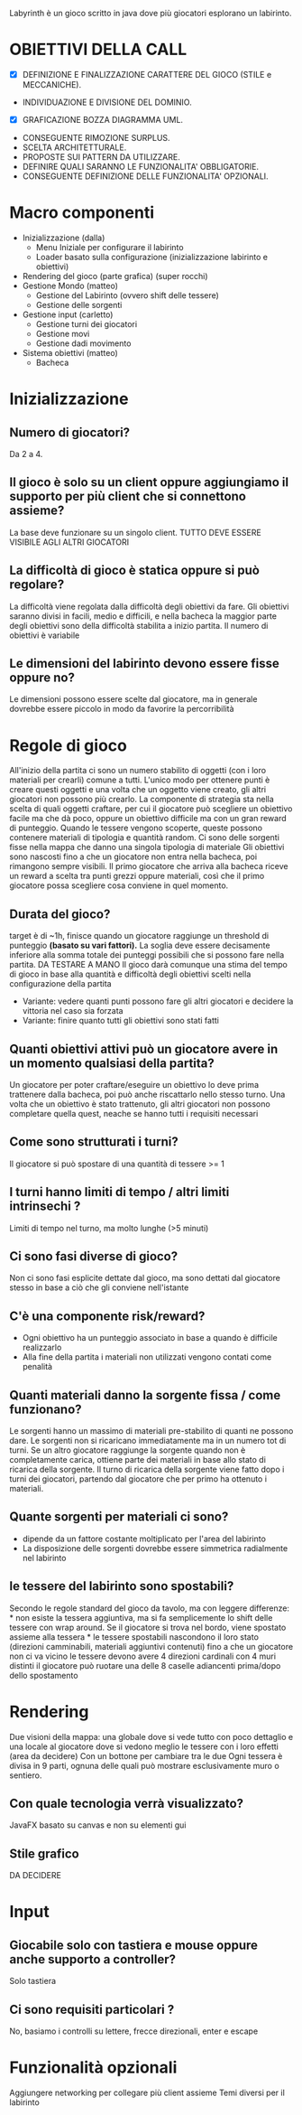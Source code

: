 Labyrinth è un gioco scritto in java dove più giocatori esplorano un labirinto.

# OBIETTIVI DELLA CALL
- [x] DEFINIZIONE E FINALIZZAZIONE CARATTERE DEL GIOCO (STILE e MECCANICHE).
- INDIVIDUAZIONE E DIVISIONE DEL DOMINIO.
- [x] GRAFICAZIONE BOZZA DIAGRAMMA UML.
- CONSEGUENTE RIMOZIONE SURPLUS.
- SCELTA ARCHITETTURALE.
- PROPOSTE SUI PATTERN DA UTILIZZARE.
- DEFINIRE QUALI SARANNO LE FUNZIONALITA' OBBLIGATORIE.
- CONSEGUENTE DEFINIZIONE DELLE FUNZIONALITA' OPZIONALI.

# Macro componenti
+ Inizializzazione (dalla)
    - Menu Iniziale per configurare il labirinto
    - Loader basato sulla configurazione (inizializzazione labirinto e obiettivi)
+ Rendering del gioco (parte grafica) (super rocchi)
+ Gestione Mondo (matteo)
    - Gestione del Labirinto (ovvero shift delle tessere)
    - Gestione delle sorgenti
+ Gestione input (carletto)
    - Gestione turni dei giocatori
    - Gestione movi
    - Gestione dadi movimento
+ Sistema obiettivi (matteo)
    - Bacheca

# Inizializzazione
## Numero di giocatori?
Da 2 a 4.
## Il gioco è solo su un client oppure aggiungiamo il supporto per più client che si connettono assieme?
La base deve funzionare su un singolo client. TUTTO DEVE ESSERE VISIBILE AGLI ALTRI GIOCATORI
## La difficoltà di gioco è statica oppure si può regolare?
La difficoltà viene regolata dalla difficoltà degli obiettivi da fare. Gli obiettivi saranno divisi in facili, medio e difficili, e nella bacheca la maggior parte degli obiettivi sono della difficoltà stabilita a inizio partita. Il numero di obiettivi è variabile
## Le dimensioni del labirinto devono essere fisse oppure no?
Le dimensioni possono essere scelte dal giocatore, ma in generale dovrebbe essere piccolo in modo da favorire la percorribilità

# Regole di gioco
All'inizio della partita ci sono un numero stabilito di oggetti (con i loro materiali per crearli) comune a tutti.
L'unico modo per ottenere punti è creare questi oggetti e una volta che un oggetto viene creato, gli altri giocatori non possono più crearlo.
La componente di strategia sta nella scelta di quali oggetti craftare, per cui il giocatore può scegliere un obiettivo facile ma che dà poco, oppure un obiettivo difficile ma con un gran reward di punteggio.
Quando le tessere vengono scoperte, queste possono contenere materiali di tipologia e quantità random. Ci sono delle sorgenti fisse nella mappa che danno una singola tipologia di materiale
Gli obiettivi sono nascosti fino a che un giocatore non entra nella bacheca, poi rimangono sempre visibili.
Il primo giocatore che arriva alla bacheca riceve un reward a scelta tra punti grezzi oppure materiali, così che il primo giocatore possa scegliere cosa conviene in quel momento.

## Durata del gioco?
target è di ~1h, finisce quando un giocatore raggiunge un threshold di punteggio **(basato su vari fattori).** La soglia deve essere decisamente inferiore alla somma totale dei punteggi possibili che si possono fare nella partita.
DA TESTARE A MANO
Il gioco darà comunque una stima del tempo di gioco in base alla quantità e difficoltà degli obiettivi scelti nella configurazione della partita
* Variante: vedere quanti punti possono fare gli altri giocatori e decidere la vittoria nel caso sia forzata
* Variante: finire quanto tutti gli obiettivi sono stati fatti

## Quanti obiettivi attivi può un giocatore avere in un momento qualsiasi della partita?
Un giocatore per poter craftare/eseguire un obiettivo lo deve prima trattenere dalla bacheca, poi può anche riscattarlo nello stesso turno.
Una volta che un obiettivo è stato trattenuto, gli altri giocatori non possono completare quella quest, neache se hanno tutti i requisiti necessari

## Come sono strutturati i turni?
Il giocatore si può spostare di una quantità di tessere >= 1
## I turni hanno limiti di tempo / altri limiti intrinsechi ?
Limiti di tempo nel turno, ma molto lunghe (>5 minuti)
## Ci sono fasi diverse di gioco?
Non ci sono fasi esplicite dettate dal gioco, ma sono dettati dal giocatore stesso in base a ciò che gli conviene nell'istante
## C'è una componente risk/reward?
* Ogni obiettivo ha un punteggio associato in base a quando è difficile realizzarlo
* Alla fine della partita i materiali non utilizzati vengono contati come penalità

## Quanti materiali danno la sorgente fissa / come funzionano?
Le sorgenti hanno un massimo di materiali pre-stabilito di quanti ne possono dare. Le sorgenti non si ricaricano immediatamente ma in un numero tot di turni.
Se un altro giocatore raggiunge la sorgente quando non è completamente carica, ottiene parte dei materiali in base allo stato di ricarica della sorgente.
Il turno di ricarica della sorgente viene fatto dopo i turni dei giocatori, partendo dal giocatore che per primo ha ottenuto i materiali.

## Quante sorgenti per materiali ci sono?
* dipende da un fattore costante moltiplicato per l'area del labirinto
* La disposizione delle sorgenti dovrebbe essere simmetrica radialmente nel labirinto

## le tessere del labirinto sono spostabili?
Secondo le regole standard del gioco da tavolo, ma con leggere differenze:
    * non esiste la tessera aggiuntiva, ma si fa semplicemente lo shift delle  tessere con wrap around. Se il giocatore si trova nel bordo, viene spostato assieme alla tessera
    * le tessere spostabili nascondono il loro stato (direzioni camminabili, materiali aggiuntivi contenuti) fino a che un giocatore non ci va vicino
le tessere devono avere 4 direzioni cardinali con 4 muri distinti
il giocatore può ruotare una delle 8 caselle adiancenti prima/dopo dello spostamento

# Rendering
Due visioni della mappa: una globale dove si vede tutto con poco dettaglio e una locale al giocatore dove si vedono meglio le tessere con i loro effetti (area da decidere) Con un bottone per cambiare tra le due
Ogni tessera è divisa in 9 parti, ognuna delle quali può mostrare esclusivamente muro o sentiero.
## Con quale tecnologia verrà visualizzato?
JavaFX basato su canvas e non su elementi gui
## Stile grafico
DA DECIDERE

# Input
## Giocabile solo con tastiera e mouse oppure anche supporto a controller?
Solo tastiera
## Ci sono requisiti particolari ?
No, basiamo i controlli su lettere, frecce direzionali, enter e escape

# Funzionalità opzionali
Aggiungere networking per collegare più client assieme
Temi diversi per il labirinto
